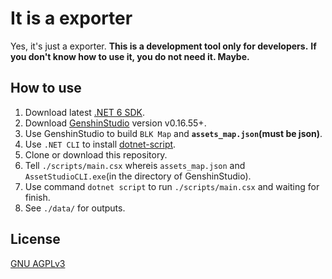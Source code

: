 # It is a exporter

Yes, it's just a exporter.
**This is a development tool only for developers.**
**If you don't know how to use it, you do not need it. Maybe.**

## How to use

1. Download latest [.NET 6 SDK](https://dotnet.microsoft.com/en-us/download/dotnet/6.0).
2. Download [GenshinStudio](https://github.com/Razmoth/GenshinStudio) version v0.16.55+.
3. Use GenshinStudio to build `BLK Map` and **`assets_map.json`(must be json)**.
4. Use `.NET CLI` to install [dotnet-script](https://github.com/filipw/dotnet-script).
5. Clone or download this repository.
6. Tell `./scripts/main.csx` whereis `assets_map.json` and `AssetStudioCLI.exe`(in the directory of GenshinStudio).
7. Use command `dotnet script` to run `./scripts/main.csx` and waiting for finish.
8. See `./data/` for outputs.

## License

[GNU AGPLv3](LICENSE.txt)
